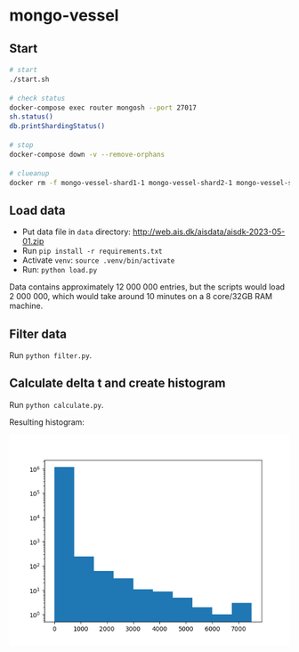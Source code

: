 # mongo-vessel

## Start

```bash
# start
./start.sh

# check status
docker-compose exec router mongosh --port 27017
sh.status()
db.printShardingStatus()

# stop
docker-compose down -v --remove-orphans

# clueanup
docker rm -f mongo-vessel-shard1-1 mongo-vessel-shard2-1 mongo-vessel-shard3-1 mongo-vessel-router-1 mongo-vessel-configsvr-1 && docker volume prune -f
```

## Load data

- Put data file in `data` directory: http://web.ais.dk/aisdata/aisdk-2023-05-01.zip
- Run `pip install -r requirements.txt`
- Activate `venv`: `source .venv/bin/activate`
- Run: `python load.py`

Data contains approximately 12 000 000 entries, but the scripts would load 2 000 000, which would take around 10 minutes on a 8 core/32GB RAM machine.

## Filter data

Run `python filter.py`.

## Calculate delta t and create histogram

Run `python calculate.py`.

Resulting histogram:

![Histogram](img/histogram.png)
